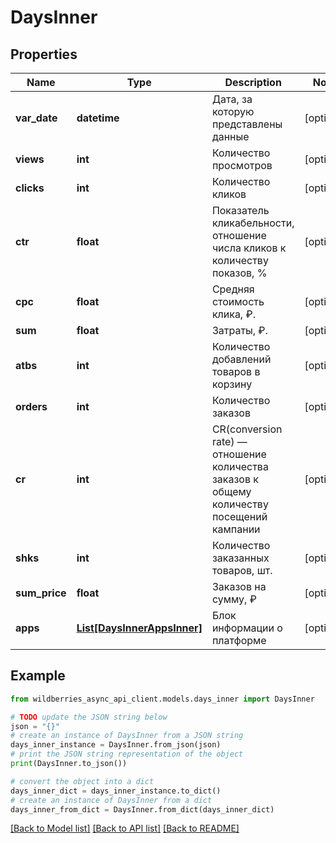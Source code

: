 # DaysInner


## Properties

Name | Type | Description | Notes
------------ | ------------- | ------------- | -------------
**var_date** | **datetime** | Дата, за которую представлены данные | [optional] 
**views** | **int** | Количество просмотров | [optional] 
**clicks** | **int** | Количество кликов | [optional] 
**ctr** | **float** | Показатель кликабельности, отношение числа кликов к количеству показов, %  | [optional] 
**cpc** | **float** | Средняя стоимость клика, ₽. | [optional] 
**sum** | **float** | Затраты, ₽. | [optional] 
**atbs** | **int** | Количество добавлений товаров в корзину | [optional] 
**orders** | **int** | Количество заказов | [optional] 
**cr** | **int** | CR(conversion rate) — отношение количества заказов к общему количеству посещений кампании  | [optional] 
**shks** | **int** | Количество заказанных товаров, шт. | [optional] 
**sum_price** | **float** | Заказов на сумму, ₽ | [optional] 
**apps** | [**List[DaysInnerAppsInner]**](DaysInnerAppsInner.md) | Блок информации о платформе | [optional] 

## Example

```python
from wildberries_async_api_client.models.days_inner import DaysInner

# TODO update the JSON string below
json = "{}"
# create an instance of DaysInner from a JSON string
days_inner_instance = DaysInner.from_json(json)
# print the JSON string representation of the object
print(DaysInner.to_json())

# convert the object into a dict
days_inner_dict = days_inner_instance.to_dict()
# create an instance of DaysInner from a dict
days_inner_from_dict = DaysInner.from_dict(days_inner_dict)
```
[[Back to Model list]](../README.md#documentation-for-models) [[Back to API list]](../README.md#documentation-for-api-endpoints) [[Back to README]](../README.md)


